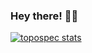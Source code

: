 ### Hey there! 👋✨

[![topospec stats](https://github-readme-stats.vercel.app/api?username=iv7dev&hide=contribs&show_icons=true&theme=tokyonight)](#)

